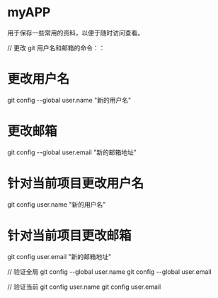 # myAPP

用于保存一些常用的资料，以便于随时访问查看。

// 更改 git 用户名和邮箱的命令：：

# 更改用户名

git config --global user.name "新的用户名"

# 更改邮箱

git config --global user.email "新的邮箱地址"

# 针对当前项目更改用户名

git config user.name "新的用户名"

# 针对当前项目更改邮箱

git config user.email "新的邮箱地址"

// 验证全局
git config --global user.name
git config --global user.email

// 验证当前
git config user.name
git config user.email
